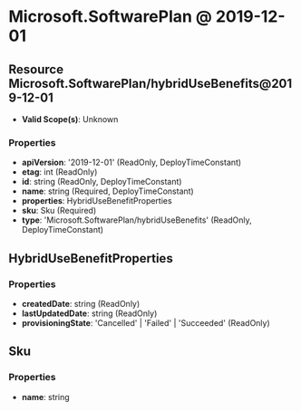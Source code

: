 # Microsoft.SoftwarePlan @ 2019-12-01

## Resource Microsoft.SoftwarePlan/hybridUseBenefits@2019-12-01
* **Valid Scope(s)**: Unknown
### Properties
* **apiVersion**: '2019-12-01' (ReadOnly, DeployTimeConstant)
* **etag**: int (ReadOnly)
* **id**: string (ReadOnly, DeployTimeConstant)
* **name**: string (Required, DeployTimeConstant)
* **properties**: HybridUseBenefitProperties
* **sku**: Sku (Required)
* **type**: 'Microsoft.SoftwarePlan/hybridUseBenefits' (ReadOnly, DeployTimeConstant)

## HybridUseBenefitProperties
### Properties
* **createdDate**: string (ReadOnly)
* **lastUpdatedDate**: string (ReadOnly)
* **provisioningState**: 'Cancelled' | 'Failed' | 'Succeeded' (ReadOnly)

## Sku
### Properties
* **name**: string

